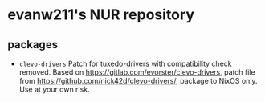 # evanw211's NUR repository

## packages

- `clevo-drivers`
   Patch for tuxedo-drivers with compatibility check removed.
   Based on https://gitlab.com/evorster/clevo-drivers, patch file from https://github.com/nick42d/clevo-drivers/, package to NixOS only. Use at your own risk.
